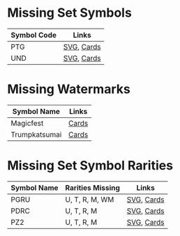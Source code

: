 # Missing Set Symbols
| Symbol Code | Links |
| ----------- | ----- |
| PTG | [SVG](https://svgs.scryfall.io/sets/ptg.svg), [Cards](https://scryfall.com/sets/ptg) |
| UND | [SVG](https://svgs.scryfall.io/sets/und.svg), [Cards](https://scryfall.com/sets/und) |

# Missing Watermarks
| Symbol Name | Links |
| ----------- | ----- |
| Magicfest | [Cards](https://api.scryfall.com/cards/search?q=watermark:magicfest) |
| Trumpkatsumai | [Cards](https://api.scryfall.com/cards/search?q=watermark:trumpkatsumai) |

# Missing Set Symbol Rarities
| Symbol Name | Rarities Missing | Links |
| ----------- | ---------------- | ----- |
| PGRU | U, T, R, M, WM | [SVG](https://svgs.scryfall.io/sets/pgru.svg), [Cards](https://scryfall.com/sets/pgru) |
| PDRC | U, T, R, M | [SVG](https://svgs.scryfall.io/sets/pdrc.svg), [Cards](https://scryfall.com/sets/pdrc) |
| PZ2 | U, T, R, M | [SVG](https://svgs.scryfall.io/sets/pz2.svg), [Cards](https://scryfall.com/sets/pz2) |
